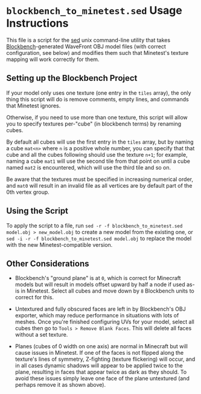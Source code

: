 # `blockbench_to_minetest.sed` Usage Instructions

This file is a script for the [sed](https://en.wikipedia.org/wiki/Sed) unix command-line utility that takes [Blockbench](https://www.blockbench.net/)-generated WaveFront OBJ model files (with correct configuration, see below) and modifies them such that Minetest's texture mapping will work correctly for them.

## Setting up the Blockbench Project

If your model only uses one texture (one entry in the `tiles` array), the only thing this script will do is remove comments, empty lines, and commands that Minetest ignores.  

Otherwise, if you need to use more than one texture, this script will allow you to specify textures per-"cube" (in blockbench terms) by renaming cubes.  

By default all cubes will use the first entry in the `tiles` array, but by naming a cube `mat<n>` where `n` is a positive whole number, you can specify that that cube and all the cubes following should use the texture `n+1`; for example, naming a cube `mat1` will use the second tile from that point on until a cube named `mat2` is encountered, which will use the third tile and so on.  

Be aware that the textures must be specified in increasing numerical order, and `mat0` will result in an invalid file as all vertices are by default part of the 0th vertex group.

## Using the Script

To apply the script to a file, run `sed -r -f blockbench_to_minetest.sed model.obj > new_model.obj` to create a new model from the existing one, or `sed -i -r -f blockbench_to_minetest.sed model.obj` to replace the model with the new Minetest-compatible version.  

## Other Considerations

* Blockbench's "ground plane" is at `0`, which is correct for Minecraft models but will result in models offset upward by half a node if used as-is in Minetest. Select all cubes and move down by `8` Blockbench units to correct for this.

* Untextured and fully obscured faces are left in by Blockbench's OBJ exporter, which may reduce performance in situations with lots of meshes. Once you're finished configuring UVs for your model, select all cubes then go to `Tools > Remove Blank Faces`. This will delete all faces without a set texture.

* Planes (cubes of 0 width on one axis) are normal in Minecraft but will cause issues in Minetest. If one of the faces is not flipped along the texture's lines of symmetry, Z-fighting (texture flickering) will occur, and in all cases dynamic shadows will appear to be applied twice to the plane, resulting in faces that appear twice as dark as they should. To avoid these issues simply leave one face of the plane untextured (and perhaps remove it as shown above).

